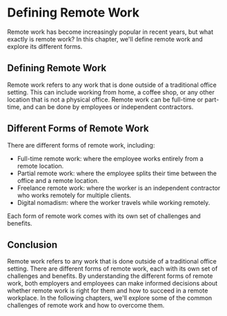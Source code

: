 # Defining Remote Work

Remote work has become increasingly popular in recent years, but what exactly is remote work? In this chapter, we'll define remote work and explore its different forms.

Defining Remote Work
--------------------

Remote work refers to any work that is done outside of a traditional office setting. This can include working from home, a coffee shop, or any other location that is not a physical office. Remote work can be full-time or part-time, and can be done by employees or independent contractors.

Different Forms of Remote Work
------------------------------

There are different forms of remote work, including:

* Full-time remote work: where the employee works entirely from a remote location.
* Partial remote work: where the employee splits their time between the office and a remote location.
* Freelance remote work: where the worker is an independent contractor who works remotely for multiple clients.
* Digital nomadism: where the worker travels while working remotely.

Each form of remote work comes with its own set of challenges and benefits.

Conclusion
----------

Remote work refers to any work that is done outside of a traditional office setting. There are different forms of remote work, each with its own set of challenges and benefits. By understanding the different forms of remote work, both employers and employees can make informed decisions about whether remote work is right for them and how to succeed in a remote workplace. In the following chapters, we'll explore some of the common challenges of remote work and how to overcome them.
